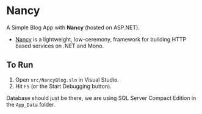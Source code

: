 Nancy
=====

A Simple Blog App with **Nancy** (hosted on ASP.NET).

* [Nancy](http://nancyfx.org) is a lightweight, low-ceremony, framework for building HTTP based services on .NET and Mono.


To Run
------

1. Open `src/NancyBlog.sln` in Visual Studio.
2. Hit `F5` (or the Start Debugging button).

Database should just be there, we are using SQL Server Compact Edition in the `App_Data` folder.